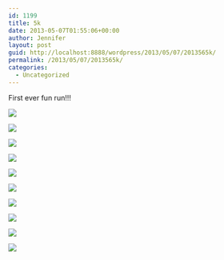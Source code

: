 ```yaml
---
id: 1199
title: 5k
date: 2013-05-07T01:55:06+00:00
author: Jennifer
layout: post
guid: http://localhost:8888/wordpress/2013/05/07/2013565k/
permalink: /2013/05/07/2013565k/
categories:
  - Uncategorized
---
```

First ever fun run!!!

<div class="image-gallery-wrapper">
  <p>
    <img src="http://static1.squarespace.com/static/50db6bb3e4b015296cd43789/50dfa5b1e4b0dc6320e0b5ea/5186f0bce4b0c64b3102b803/1367799198189/2013-05-05+09.44.56.jpg.56.jpg?format=original" />
  </p>
  
  <p>
    <img src="http://static1.squarespace.com/static/50db6bb3e4b015296cd43789/50dfa5b1e4b0dc6320e0b5ea/5186f0cae4b0046126db5af1/1430547658100/2013-05-05+09.39.34.jpg.34.jpg?format=original" />
  </p>
  
  <p>
    <img src="http://static1.squarespace.com/static/50db6bb3e4b015296cd43789/50dfa5b1e4b0dc6320e0b5ea/5186f220e4b0999588610f36/1367798314917/2013-05-05+08.34.53.jpg.53.jpg?format=original" />
  </p>
  
  <p>
    <img src="http://static1.squarespace.com/static/50db6bb3e4b015296cd43789/50dfa5b1e4b0dc6320e0b5ea/5186f602e4b0999588611eb9/1367800466743/2013-05-05+08.36.10.jpg.10.jpg?format=original" />
  </p>
  
  <p>
    <img src="http://static1.squarespace.com/static/50db6bb3e4b015296cd43789/50dfa5b1e4b0dc6320e0b5ea/5186f0e9e4b0046126db5b2e/1367799065677/2013-05-05+09.33.47.jpg.47.jpg?format=original" />
  </p>
  
  <p>
    <img src="http://static1.squarespace.com/static/50db6bb3e4b015296cd43789/50dfa5b1e4b0dc6320e0b5ea/5186f25ce4b0580e000e9013/1367798374203/2013-05-05+08.34.49.jpg.49.jpg?format=original" />
  </p>
  
  <p>
    <img src="http://static1.squarespace.com/static/50db6bb3e4b015296cd43789/50dfa5b1e4b0dc6320e0b5ea/5186f0f6e4b0046126db5b51/1430547653718/2013-05-05+09.28.43.jpg.43.jpg?format=original" />
  </p>
  
  <p>
    <img src="http://static1.squarespace.com/static/50db6bb3e4b015296cd43789/50dfa5b1e4b0dc6320e0b5ea/5186f1b9e4b0c64b3102bb55/1367798214148/2013-05-05+08.50.40.jpg.40.jpg?format=original" />
  </p>
  
  <p>
    <img src="http://static1.squarespace.com/static/50db6bb3e4b015296cd43789/50dfa5b1e4b0dc6320e0b5ea/5186f1ede4b0c64b3102bba8/1367798264352/2013-05-05+08.50.38.jpg.38.jpg?format=original" />
  </p>
  
  <p>
    <img src="http://static1.squarespace.com/static/50db6bb3e4b015296cd43789/50dfa5b1e4b0dc6320e0b5ea/5186f276e4b0c64b3102bcca/1367798402343/2013-05-05+08.33.21.jpg.21.jpg?format=original" />
  </p>
</div>